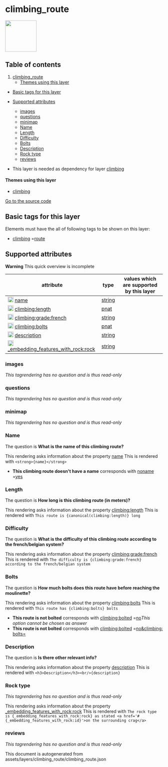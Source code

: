 climbing_route
================



<img src='https://mapcomplete.osm.be/./assets/themes/climbing/climbing_route.svg' height="100px"> 

## Table of contents

1. [climbing_route](#climbing_route)
    * [Themes using this layer](#themes-using-this-layer)

- [Basic tags for this layer](#basic-tags-for-this-layer)
- [Supported attributes](#supported-attributes)
    + [images](#images)
    + [questions](#questions)
    + [minimap](#minimap)
    + [Name](#name)
    + [Length](#length)
    + [Difficulty](#difficulty)
    + [Bolts](#bolts)
    + [Description](#description)
    + [Rock type](#rock-type)
    + [reviews](#reviews)


- This layer is needed as dependency for layer [climbing](#climbing)

#### Themes using this layer

- [climbing](https://mapcomplete.osm.be/climbing)

[Go to the source code](../assets/layers/climbing_route/climbing_route.json)



Basic tags for this layer
---------------------------



Elements must have the all of following tags to be shown on this layer:

- <a href='https://wiki.openstreetmap.org/wiki/Key:climbing' target='_blank'>climbing</a>
  =<a href='https://wiki.openstreetmap.org/wiki/Tag:climbing%3Droute' target='_blank'>route</a>

Supported attributes
----------------------



**Warning** This quick overview is incomplete

attribute | type | values which are supported by this layer
----------- | ------ | ------------------------------------------
[<img src='https://mapcomplete.osm.be/assets/svg/statistics.svg' height='18px'>](https://taginfo.openstreetmap.org/keys/name#values) [name](https://wiki.openstreetmap.org/wiki/Key:name) | [string](../SpecialInputElements.md#string) | [](https://wiki.openstreetmap.org/wiki/Tag:name%3D)
[<img src='https://mapcomplete.osm.be/assets/svg/statistics.svg' height='18px'>](https://taginfo.openstreetmap.org/keys/climbing:length#values) [climbing:length](https://wiki.openstreetmap.org/wiki/Key:climbing:length) | [pnat](../SpecialInputElements.md#pnat) |
[<img src='https://mapcomplete.osm.be/assets/svg/statistics.svg' height='18px'>](https://taginfo.openstreetmap.org/keys/climbing:grade:french#values) [climbing:grade:french](https://wiki.openstreetmap.org/wiki/Key:climbing:grade:french) | [string](../SpecialInputElements.md#string) |
[<img src='https://mapcomplete.osm.be/assets/svg/statistics.svg' height='18px'>](https://taginfo.openstreetmap.org/keys/climbing:bolts#values) [climbing:bolts](https://wiki.openstreetmap.org/wiki/Key:climbing:bolts) | [pnat](../SpecialInputElements.md#pnat) |
[<img src='https://mapcomplete.osm.be/assets/svg/statistics.svg' height='18px'>](https://taginfo.openstreetmap.org/keys/description#values) [description](https://wiki.openstreetmap.org/wiki/Key:description) | [string](../SpecialInputElements.md#string) |
[<img src='https://mapcomplete.osm.be/assets/svg/statistics.svg' height='18px'>](https://taginfo.openstreetmap.org/keys/_embedding_features_with_rock:rock#values) [_embedding_features_with_rock:rock](https://wiki.openstreetmap.org/wiki/Key:_embedding_features_with_rock:rock) | [string](../SpecialInputElements.md#string) |

### images

_This tagrendering has no question and is thus read-only_

### questions

_This tagrendering has no question and is thus read-only_

### minimap

_This tagrendering has no question and is thus read-only_

### Name

The question is **What is the name of this climbing route?**

This rendering asks information about the property  [name](https://wiki.openstreetmap.org/wiki/Key:name)
This is rendered with `<strong>{name}</strong>`

- **This climbing route doesn't have a name** corresponds
  with <a href='https://wiki.openstreetmap.org/wiki/Key:noname' target='_blank'>noname</a>
  =<a href='https://wiki.openstreetmap.org/wiki/Tag:noname%3Dyes' target='_blank'>yes</a>

### Length

The question is **How long is this climbing route (in meters)?**

This rendering asks information about the
property  [climbing:length](https://wiki.openstreetmap.org/wiki/Key:climbing:length)
This is rendered with `This route is {canonical(climbing:length)} long`

### Difficulty

The question is **What is the difficulty of this climbing route according to the french/belgian system?**

This rendering asks information about the
property  [climbing:grade:french](https://wiki.openstreetmap.org/wiki/Key:climbing:grade:french)
This is rendered with `The difficulty is {climbing:grade:french} according to the french/belgian system`

### Bolts

The question is **How much bolts does this route have before reaching the moulinette?**

This rendering asks information about the
property  [climbing:bolts](https://wiki.openstreetmap.org/wiki/Key:climbing:bolts)
This is rendered with `This route has {climbing:bolts} bolts`

- **This route is not bolted** corresponds
  with <a href='https://wiki.openstreetmap.org/wiki/Key:climbing:bolted' target='_blank'>climbing:bolted</a>
  =<a href='https://wiki.openstreetmap.org/wiki/Tag:climbing:bolted%3Dno' target='_blank'>no</a>_This option cannot be
  chosen as answer_
- **This route is not bolted** corresponds
  with <a href='https://wiki.openstreetmap.org/wiki/Key:climbing:bolted' target='_blank'>climbing:bolted</a>
  =<a href='https://wiki.openstreetmap.org/wiki/Tag:climbing:bolted%3Dno&climbing:bolts=' target='_blank'>no&climbing:
  bolts=</a>

### Description

The question is **Is there other relevant info?**

This rendering asks information about the property  [description](https://wiki.openstreetmap.org/wiki/Key:description)
This is rendered with `<h3>Description</h3><br/>{description}`

### Rock type

_This tagrendering has no question and is thus read-only_

This rendering asks information about the
property  [_embedding_features_with_rock:rock](https://wiki.openstreetmap.org/wiki/Key:_embedding_features_with_rock:rock)
This is rendered
with `The rock type is {_embedding_features_with_rock:rock} as stated <a href='#{_embedding_features_with_rock:id}'>on the surrounding crag</a>`

### reviews

_This tagrendering has no question and is thus read-only_

This document is autogenerated from assets/layers/climbing_route/climbing_route.json